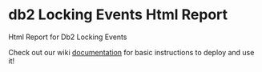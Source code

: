 # db2 Locking Events Html Report
Html Report for Db2 Locking Events

Check out our wiki [documentation](https://github.com/IBM/db2-Locking-Events-Html-Report/wiki) for basic instructions to deploy and use it! 
